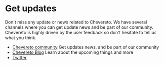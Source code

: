Get updates
===========

Don't miss any update or news related to Chevereto. We have several channels where you can get update news and be part of our community. Chevereto is highly driven by the user feedback so don't hesitate to tell us what you think.

* [Chevereto community](/community) Get updates news, and be part of our community
* [Chevereto Blog](/blog) Learn about the upcoming things and more
* [Twitter](https://twitter.com/chevereto)